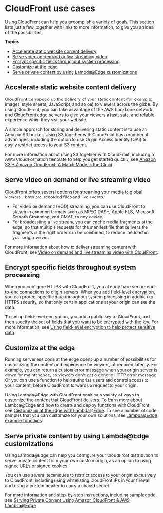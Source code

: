 # CloudFront use cases<a name="IntroductionUseCases"></a>

Using CloudFront can help you accomplish a variety of goals\. This section lists just a few, together with links to more information, to give you an idea of the possibilities\.

**Topics**
+ [Accelerate static website content delivery](#IntroductionUseCasesStaticWebsite)
+ [Serve video on demand or live streaming video](#IntroductionUseCasesStreaming)
+ [Encrypt specific fields throughout system processing](#IntroductionUseCasesFieldLevelEncryption)
+ [Customize at the edge](#IntroductionUseCasesProgrammableCDN)
+ [Serve private content by using Lambda@Edge customizations](#IntroductionUseCasesPrivateContentAtTheEdge)

## Accelerate static website content delivery<a name="IntroductionUseCasesStaticWebsite"></a>

CloudFront can speed up the delivery of your static content \(for example, images, style sheets, JavaScript, and so on\) to viewers across the globe\. By using CloudFront, you can take advantage of the AWS backbone network and CloudFront edge servers to give your viewers a fast, safe, and reliable experience when they visit your website\.

A simple approach for storing and delivering static content is to use an Amazon S3 bucket\. Using S3 together with CloudFront has a number of advantages, including the option to use Origin Access Identity \(OAI\) to easily restrict access to your S3 content\.

For more information about using S3 together with CloudFront, including a AWS CloudFormation template to help you get started quickly, see [ Amazon S3 \+ Amazon CloudFront: A Match Made in the Cloud](https://aws.amazon.com/blogs/networking-and-content-delivery/amazon-s3-amazon-cloudfront-a-match-made-in-the-cloud/)\.

## Serve video on demand or live streaming video<a name="IntroductionUseCasesStreaming"></a>

CloudFront offers several options for streaming your media to global viewers—both pre\-recorded files and live events\.
+ For video on demand \(VOD\) streaming, you can use CloudFront to stream in common formats such as MPEG DASH, Apple HLS, Microsoft Smooth Streaming, and CMAF, to any device\.
+ For broadcasting a live stream, you can cache media fragments at the edge, so that multiple requests for the manifest file that delivers the fragments in the right order can be combined, to reduce the load on your origin server\.

For more information about how to deliver streaming content with CloudFront, see [Video on demand and live streaming video with CloudFront](on-demand-streaming-video.md)\.

## Encrypt specific fields throughout system processing<a name="IntroductionUseCasesFieldLevelEncryption"></a>

When you configure HTTPS with CloudFront, you already have secure end\-to\-end connections to origin servers\. When you add field\-level encryption, you can protect specific data throughout system processing in addition to HTTPS security, so that only certain applications at your origin can see the data\.

To set up field\-level encryption, you add a public key to CloudFront, and then specify the set of fields that you want to be encrypted with the key\. For more information, see [Using field\-level encryption to help protect sensitive data](field-level-encryption.md)\.

## Customize at the edge<a name="IntroductionUseCasesProgrammableCDN"></a>

Running serverless code at the edge opens up a number of possibilities for customizing the content and experience for viewers, at reduced latency\. For example, you can return a custom error message when your origin server is down for maintenance, so viewers don't get a generic HTTP error message\. Or you can use a function to help authorize users and control access to your content, before CloudFront forwards a request to your origin\.

Using Lambda@Edge with CloudFront enables a variety of ways to customize the content that CloudFront delivers\. To learn more about Lambda@Edge and how to create and deploy functions with CloudFront, see [Customizing at the edge with Lambda@Edge](lambda-at-the-edge.md)\. To see a number of code samples that you can customize for your own solutions, see [Lambda@Edge example functions](lambda-examples.md)\.

## Serve private content by using Lambda@Edge customizations<a name="IntroductionUseCasesPrivateContentAtTheEdge"></a>

Using Lambda@Edge can help you configure your CloudFront distribution to serve private content from your own custom origin, as an option to using signed URLs or signed cookies\.

You can use several techniques to restrict access to your origin exclusively to CloudFront, including using whitelisting CloudFront IPs in your firewall and using a custom header to carry a shared secret\.

For more information and step\-by\-step instructions, including sample code, see [ Serving Private Content Using Amazon CloudFront & AWS Lambda@Edge](https://aws.amazon.com/blogs/networking-and-content-delivery/serving-private-content-using-amazon-cloudfront-aws-lambdaedge/)\.